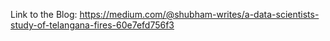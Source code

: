 Link to the Blog: https://medium.com/@shubham-writes/a-data-scientists-study-of-telangana-fires-60e7efd756f3
